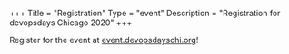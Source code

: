 +++
Title = "Registration"
Type = "event"
Description = "Registration for devopsdays Chicago 2020"
+++

Register for the event at [event.devopsdayschi.org](https://event.devopsdayschi.org)!